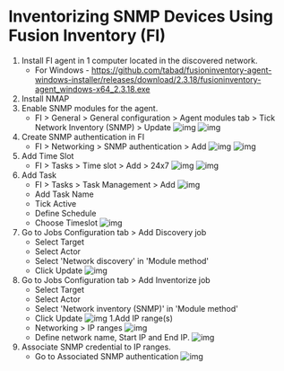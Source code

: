 # Inventorizing SNMP Devices Using Fusion Inventory (FI)

1. Install FI agent in 1 computer located in the discovered network.
	- For Windows - https://github.com/tabad/fusioninventory-agent-windows-installer/releases/download/2.3.18/fusioninventory-agent_windows-x64_2.3.18.exe
2. Install NMAP
4. Enable SNMP modules for the agent.
	- FI > General > General configuration > Agent modules tab > Tick Network Inventory (SNMP) > Update
![img](http://image.prntscr.com/image/34d13fe1a1fe4512b37f645e16e9b3f3.png)
![img](http://image.prntscr.com/image/aa695873733d45ff97592acbcaf82e0f.png)
3. Create SNMP authentication in FI
	- FI > Networking > SNMP authentication > Add 
![img](http://image.prntscr.com/image/a671e072881c45faa9f580c9b3d03fe8.png)
![img](http://image.prntscr.com/image/c2364af98db941c798ba80fd846fd0a3.png)
5. Add Time Slot
	- FI > Tasks > Time slot > Add > 24x7
![img](http://image.prntscr.com/image/cfba2bbe17014ae0a8c26e40082a6bb6.png)
![img](http://image.prntscr.com/image/2b3494521d8e4c7384533bfc01136392.png)
1. Add Task	
	- FI > Tasks > Task Management > Add
![img](http://image.prntscr.com/image/09baba066a764a1685c5fa4bd1c2e589.png)
	- Add Task Name
	- Tick Active
	- Define Schedule
	- Choose Timeslot
![img](http://image.prntscr.com/image/4b3b1b025ad349d289be2b54cc856b70.png)
1. Go to Jobs Configuration tab > Add Discovery job
	- Select Target
	- Select Actor
	- Select 'Network discovery' in 'Module method'
	- Click Update
![img](http://image.prntscr.com/image/a00588261a964184bd73b4ab2c52e6b7.png)
1. Go to Jobs Configuration tab > Add Inventorize job
	- Select Target
	- Select Actor
	- Select 'Network inventory (SNMP)' in 'Module method'
	- Click Update
![img](http://image.prntscr.com/image/5dfe41add3a14f9f9ad529afaac532dc.png)
1.Add IP range(s)
	- Networking > IP ranges
![img](http://image.prntscr.com/image/7ce661b9a4d54296a77fa0fd7288fb78.png)
	- Define network name, Start IP and End IP.
![img](http://image.prntscr.com/image/1258afa41fcc4d4a84a78d9f1efdc49e.png)
4. Associate SNMP credential to IP ranges.
	- Go to Associated SNMP authentication
![img](http://image.prntscr.com/image/a43a9bb88c874504813f7c047ef1bd90.png)
